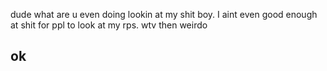 dude what are u even doing lookin at my shit boy. I aint even good enough at shit for ppl to look at my rps. wtv then weirdo

<h2> ok </h2>
